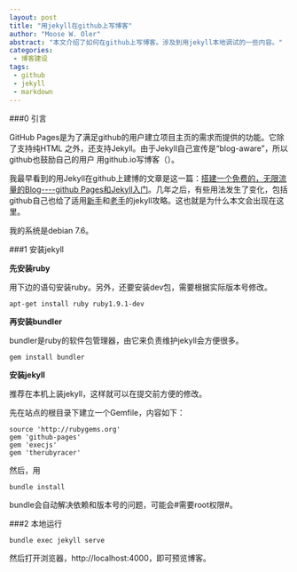 ```yaml
---
layout: post
title: "用jekyll在github上写博客"
author: "Moose W. Oler"
abstract: "本文介绍了如何在github上写博客。涉及到用jekyll本地调试的一些内容。"
categories: 
 - 博客建设
tags: 
 - github
 - jekyll
 - markdown
---
```


###0 引言

GitHub Pages是为了满足github的用户建立项目主页的需求而提供的功能。它除了支持纯HTML
之外，还支持Jekyll。由于Jekyll自己宣传是“blog-aware”，所以github也鼓励自己的用户
用github.io写博客（）。

我最早看到的用Jekyll在github上建博的文章是这一篇：[搭建一个免费的，无限流量的Blog----github Pages和Jekyll入门](http://www.ruanyifeng.com/blog/2012/08/blogging_with_jekyll.html)。几年之后，有些用法发生了变化，包括github自己也给了适用[新手](https://pages.github.com/)和[老手](https://help.github.com/articles/using-jekyll-with-pages/)的jekyll攻略。这也就是为什么本文会出现在这里。

我的系统是debian 7.6。

###1 安装jekyll

**先安装ruby**

用下边的语句安装ruby。另外，还要安装dev包，需要根据实际版本号修改。 

    apt-get install ruby ruby1.9.1-dev 
    
**再安装bundler**

bundler是ruby的软件包管理器，由它来负责维护jekyll会方便很多。

    gem install bundler

**安装jekyll**

推荐在本机上装jekyll，这样就可以在提交前方便的修改。

先在站点的根目录下建立一个Gemfile，内容如下：

    source 'http://rubygems.org'
    gem 'github-pages'
    gem 'execjs'  
    gem 'therubyracer'

然后，用

    bundle install

bundle会自动解决依赖和版本号的问题，可能会#需要root权限#。

###2 本地运行

    bundle exec jekyll serve

然后打开浏览器，http://localhost:4000，即可预览博客。

